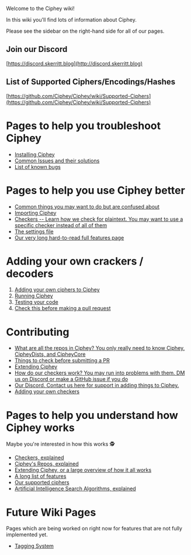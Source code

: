 Welcome to the Ciphey wiki!

In this wiki you'll find lots of information about Ciphey.

Please see the sidebar on the right-hand side for all of our pages.

## Join our Discord
[https://discord.skerritt.blog](http://discord.skerritt.blog)

## List of Supported Ciphers/Encodings/Hashes
[https://github.com/Ciphey/Ciphey/wiki/Supported-Ciphers](https://github.com/Ciphey/Ciphey/wiki/Supported-Ciphers)

# Pages to help you troubleshoot Ciphey
* [Installing Ciphey](https://github.com/Ciphey/Ciphey/wiki/Installation)
* [Common Issues and their solutions](https://github.com/Ciphey/Ciphey/wiki/Common-Issues-&-Their-Solutions)
* [List of known bugs](https://github.com/Ciphey/Ciphey/issues?q=is%3Aopen+is%3Aissue+label%3Abug)

# Pages to help you use Ciphey better
* [Common things you may want to do but are confused about](https://github.com/Ciphey/Ciphey/wiki/Common-things-you-may-want-to-do)
* [Importing Ciphey](https://github.com/Ciphey/Ciphey/wiki/Importing-Ciphey)
* [Checkers -- Learn how we check for plaintext. You may want to use a specific checker instead of all of them](https://github.com/Ciphey/Ciphey/wiki/Checkers,-explained)
* [The settings file](https://github.com/Ciphey/Ciphey/wiki/The-Settings-File)
* [Our very long hard-to-read full features page](https://github.com/Ciphey/Ciphey/wiki/Features)

# Adding your own crackers / decoders
1. [Adding your own ciphers to Ciphey](https://github.com/Ciphey/Ciphey/wiki/Adding-your-own-ciphers)
2. [Running Ciphey](https://github.com/Ciphey/Ciphey/wiki/Running-Ciphey-for-Contributors)
3. [Testing your code](https://github.com/Ciphey/Ciphey/wiki/Testing-your-cracker---decoder)
4. [Check this before making a pull request](https://github.com/Ciphey/Ciphey/wiki/What-to-check-before-a-pull-request)

# Contributing
* [What are all the repos in Ciphey? You only really need to know Ciphey, CipheyDists, and CipheyCore](https://github.com/Ciphey/Ciphey/wiki/Ciphey's-Repos,-explained)
* [Things to check before submitting a PR](https://github.com/Ciphey/Ciphey/wiki/Things-to-check-before-submitting-a-PR)
* [Extending Ciphey](https://github.com/Ciphey/Ciphey/wiki/Extending-Ciphey)
* [How do our checkers work? You may run into problems with them. DM us on Discord or make a GitHub issue if you do](https://github.com/Ciphey/Ciphey/wiki/Checkers,-explained)
* [Our Discord. Contact us here for support in adding things to Ciphey.](https://discord.skerritt.blog)
* [Adding your own checkers](https://github.com/Ciphey/Ciphey/wiki/Adding-your-own-checker)

# Pages to help you understand how Ciphey works
Maybe you're interested in how this works :detective: 
* [Checkers, explained](https://github.com/Ciphey/Ciphey/wiki/Checkers,-explained)
* [Ciphey's Repos, explained](https://github.com/Ciphey/Ciphey/wiki/Ciphey's-Repos,-explained)
* [Extending Ciphey, or a large overview of how it all works](https://github.com/Ciphey/Ciphey/wiki/Extending-Ciphey)
* [A long list of features](https://github.com/Ciphey/Ciphey/wiki/Features)
* [Our supported ciphers](https://github.com/Ciphey/Ciphey/wiki/Supported-Ciphers)
* [Artificial Intelligence Search Algorithms, explained](https://github.com/Ciphey/Ciphey/wiki/Searchers,-explained)

# Future Wiki Pages
Pages which are being worked on right now for features that are not fully implemented yet.
* [Tagging System](https://github.com/Ciphey/Ciphey/wiki/Tagging-System)

